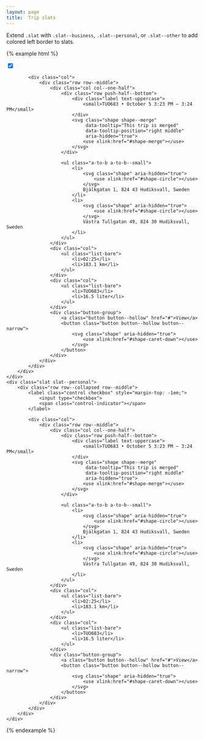 ```yaml
---
layout: page
title:  Trip slats
---
```


Extend `.slat` with `.slat--business`, `.slat--personal`, or `.slat--other` to add colored left border to slats.

{% example html %}
<div class="slats">
    <div class="slat slat--business is-active">
        <div class="row row--collapsed row--middle">
            <label class="control checkbox" style="margin-top: -1em;">
                <input type="checkbox" checked>
                <span class="control-indicator"></span>
            </label>

            <div class="col">
                <div class="row row--middle">
                    <div class="col col--one-half">
                        <div class="row push-half--bottom">
                            <div class="label text-uppercase">
                                <small>TUO683 • October 5 3:23 PM – 3:24 PM</small>
                            </div>
                            <svg class="shape shape--merge"
                                 data-tooltip="This trip is merged"
                                 data-tooltip-position="right middle"
                                 aria-hidden="true">
                                <use xlink:href="#shape-merge"></use>
                            </svg>
                        </div>

                        <ul class="a-to-b a-to-b--small">
                            <li>
                                <svg class="shape" aria-hidden="true">
                                    <use xlink:href="#shape-circle"></use>
                                </svg>
                                Bjälkgatan 1, 824 43 Hudiksvall, Sweden
                            </li>
                            <li>
                                <svg class="shape" aria-hidden="true">
                                    <use xlink:href="#shape-circle"></use>
                                </svg>
                                Västra Tullgatan 49, 824 30 Hudiksvall, Sweden
                            </li>
                        </ul>
                    </div>
                    <div class="col">
                        <ul class="list-bare">
                            <li>02:25</li>
                            <li>183.1 km</li>
                        </ul>
                    </div>
                    <div class="col">
                        <ul class="list-bare">
                            <li>TUO683</li>
                            <li>16.5 liter</li>
                        </ul>
                    </div>
                    <div class="button-group">
                        <a class="button button--hollow" href="#">View</a>
                        <button class="button button--hollow button--narrow">
                            <svg class="shape" aria-hidden="true">
                                <use xlink:href="#shape-caret-down"></use>
                            </svg>
                        </button>
                    </div>
                </div>
            </div>
        </div>
    </div>
    <div class="slat slat--personal">
        <div class="row row--collapsed row--middle">
            <label class="control checkbox" style="margin-top: -1em;">
                <input type="checkbox">
                <span class="control-indicator"></span>
            </label>

            <div class="col">
                <div class="row row--middle">
                    <div class="col col--one-half">
                        <div class="row push-half--bottom">
                            <div class="label text-uppercase">
                                <small>TUO683 • October 5 3:23 PM – 3:24 PM</small>
                            </div>
                            <svg class="shape shape--merge"
                                 data-tooltip="This trip is merged"
                                 data-tooltip-position="right middle"
                                 aria-hidden="true">
                                <use xlink:href="#shape-merge"></use>
                            </svg>
                        </div>

                        <ul class="a-to-b a-to-b--small">
                            <li>
                                <svg class="shape" aria-hidden="true">
                                    <use xlink:href="#shape-circle"></use>
                                </svg>
                                Bjälkgatan 1, 824 43 Hudiksvall, Sweden
                            </li>
                            <li>
                                <svg class="shape" aria-hidden="true">
                                    <use xlink:href="#shape-circle"></use>
                                </svg>
                                Västra Tullgatan 49, 824 30 Hudiksvall, Sweden
                            </li>
                        </ul>
                    </div>
                    <div class="col">
                        <ul class="list-bare">
                            <li>02:25</li>
                            <li>183.1 km</li>
                        </ul>
                    </div>
                    <div class="col">
                        <ul class="list-bare">
                            <li>TUO683</li>
                            <li>16.5 liter</li>
                        </ul>
                    </div>
                    <div class="button-group">
                        <a class="button button--hollow" href="#">View</a>
                        <button class="button button--hollow button--narrow">
                            <svg class="shape" aria-hidden="true">
                                <use xlink:href="#shape-caret-down"></use>
                            </svg>
                        </button>
                    </div>
                </div>
            </div>
        </div>
    </div>
</div>
{% endexample %}

